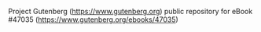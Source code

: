 Project Gutenberg (https://www.gutenberg.org) public repository for eBook #47035 (https://www.gutenberg.org/ebooks/47035)
